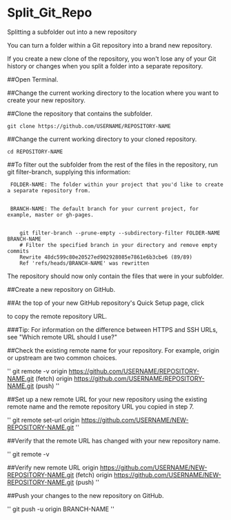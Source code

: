 # Split_Git_Repo

Splitting a subfolder out into a new repository

You can turn a folder within a Git repository into a brand new repository.

If you create a new clone of the repository, you won't lose any of your Git history or changes when you split a folder into a separate repository.

##Open Terminal.

##Change the current working directory to the location where you want to create your new repository.

##Clone the repository that contains the subfolder.

    git clone https://github.com/USERNAME/REPOSITORY-NAME

##Change the current working directory to your cloned repository.

    cd REPOSITORY-NAME

##To filter out the subfolder from the rest of the files in the repository, run git filter-branch, supplying this information:

     FOLDER-NAME: The folder within your project that you'd like to create a separate repository from.
     

     BRANCH-NAME: The default branch for your current project, for example, master or gh-pages.
     

        git filter-branch --prune-empty --subdirectory-filter FOLDER-NAME  BRANCH-NAME 
        # Filter the specified branch in your directory and remove empty commits
        Rewrite 48dc599c80e20527ed902928085e7861e6b3cbe6 (89/89)
        Ref 'refs/heads/BRANCH-NAME' was rewritten

   The repository should now only contain the files that were in your subfolder.

##Create a new repository on GitHub.

##At the top of your new GitHub repository's Quick Setup page, click 

to copy the remote repository URL.

###Tip: For information on the difference between HTTPS and SSH URLs, see "Which remote URL should I use?"

##Check the existing remote name for your repository. For example, origin or upstream are two common choices.

''
git remote -v
origin  https://github.com/USERNAME/REPOSITORY-NAME.git (fetch)
origin  https://github.com/USERNAME/REPOSITORY-NAME.git (push)
''

##Set up a new remote URL for your new repository using the existing remote name and the remote repository URL you copied in step 7.

''
git remote set-url origin https://github.com/USERNAME/NEW-REPOSITORY-NAME.git
''

##Verify that the remote URL has changed with your new repository name.

''
git remote -v

##Verify new remote URL
origin  https://github.com/USERNAME/NEW-REPOSITORY-NAME.git (fetch)
origin  https://github.com/USERNAME/NEW-REPOSITORY-NAME.git (push)
''

##Push your changes to the new repository on GitHub.

''
git push -u origin BRANCH-NAME
''
